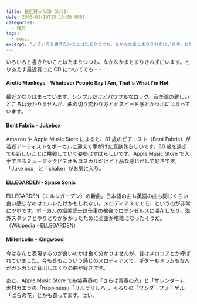 ```yaml
---
title: 最近買ったCD（3/20）
date: 2006-03-19T15:16:06.000Z
categories:
  - 雑文
tags:
  - music
excerpt: "いろいろと書きたいことはたまりつつも、なかなかまとまりきれずにいます。とりあえず最近買ったCDについてでも・・  #### Arctic Monkeys - Whatever People Say I Am, That's What I'm Not"
---
```


いろいろと書きたいことはたまりつつも、なかなかまとまりきれずにいます。とりあえず最近買った CD についてでも・・

#### Arctic Monkeys - Whatever People Say I Am, That's What I'm Not

[](http://www.amazon.co.jp/exec/obidos/ASIN/B000E1155E/ref=nosim/yutakayamaguc-22) 最近かなりはまっています。シンプルだけどパワフルなロック。音楽論の難しいところは分かりませんが、曲の切り変わり方とかスピード感とかツボにはまっています。

#### Bent Fabric - Jukebox

[](http://www.amazon.co.jp/exec/obidos/ASIN/B000DZ7YB0/ref=nosim/yutakayamaguc-22) Amazon や Apple Music Store によると、81 歳のピアニスト（Bent Fabric）が若者アーティストをボーカルに迎えて手がけた意欲作らしいです。80 歳を過ぎても新しいことに挑戦していく姿勢はすばらしいです。Apple Music Store で入手できるミュージックビデオもコミカルだけど上品な感じがして好きです。「Juke box」と「shake」がお気に入り。

#### ELLEGARDEN - Space Sonic

[](http://www.amazon.co.jp/exec/obidos/ASIN/B000C0XOUQ/ref=nosim/yutakayamaguc-22) ELLEGARDEN（エルレガーデン）の新曲。日本語の曲も英語の曲も同じくらい良い感じなのはエルレだけかもしれない。メロディアスでエモ、というのが非常にツボです。ボーカルの細美武士は仕事の都合でロサンゼルスに滞在したり、海外スタッフとやりとりが多かったために英語が堪能になったそうだ。（[Wikipedia - ELLEGARDEN](http://ja.wikipedia.org/wiki/ELLEGARDEN)）

#### Millencolin - Kingwood

[](http://www.amazon.co.jp/exec/obidos/ASIN/B0007OE3VQ/ref=nosim/yutakayamaguc-22) 今はなんと表現するのが良いのかは良く分かりませんが、昔はメロコアとか呼ばれていました。今も昔もこういう感じのメロディアスで、ギターもドラムもなんかガンガンに音出しまくりの曲が好きです。

あと、Apple Music Store で布袋寅泰の「さらば青春の光」と「サレンダー」、木村カエラの「happiness」「リルラリルハ」、くるりの「ワンダーフォーゲル」「ばらの花」とかも買ってます。はい。
